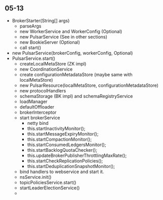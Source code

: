 ## 05-13
* BrokerStarter(String[] args)
  * parseArgs
  * new WorkerService and WorkerConfig (Optional)
  * new PulsarService (See in other sections)
  * new BookieServer (Optional)
  * call start()
* new PulsarService(brokerConfig, workerConfig, Optional<WorkerService>)
* PulsarService.start()
  * createLocalMetaStore (ZK impl)
  * new CoordinationService
  * create configurationMetadataStore (maybe same with localMetaStore)
  * new PulsarResource(localMetaStore, configurationMetadataStore)
  * new protocolHandlers
  * schemaStorage (BK impl) and schemaRegistryService
  * loadManager
  * defaultOffloader
  * brokerInterceptor
  * start brokerService
    * netty bind
    * this.startInactivityMonitor();
    * this.startMessageExpiryMonitor();
    * this.startCompactionMonitor();
    * this.startConsumedLedgersMonitor();
    * this.startBacklogQuotaChecker();
    * this.updateBrokerPublisherThrottlingMaxRate();
    * this.startCheckReplicationPolicies();
    * this.startDeduplicationSnapshotMonitor();
  * bind handlers to webservice and start it.
  * nsService.init()
  * topicPoliciesService.start()
  * startLeaderElectionService()
  * 
  
  
  